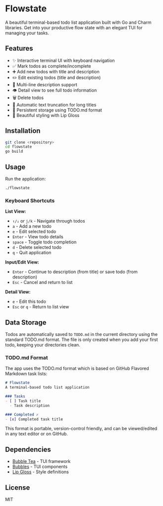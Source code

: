 # Flowstate

A beautiful terminal-based todo list application built with Go and Charm libraries. Get into your productive flow state with an elegant TUI for managing your tasks.

## Features

- ✨ Interactive terminal UI with keyboard navigation
- ✅ Mark todos as complete/incomplete
- ➕ Add new todos with title and description
- ✏️ Edit existing todos (title and description)
- 📝 Multi-line description support
- 👁️ Detail view to see full todo information
- 🗑️ Delete todos
- 📄 Automatic text truncation for long titles
- 💾 Persistent storage using TODO.md format
- 🎨 Beautiful styling with Lip Gloss

## Installation

```bash
git clone <repository>
cd flowstate
go build
```

## Usage

Run the application:

```bash
./flowstate
```

### Keyboard Shortcuts

**List View:**
- `↑/↓` or `j/k` - Navigate through todos
- `a` - Add a new todo
- `e` - Edit selected todo
- `Enter` - View todo details
- `space` - Toggle todo completion
- `d` - Delete selected todo
- `q` - Quit application

**Input/Edit View:**
- `Enter` - Continue to description (from title) or save todo (from description)
- `Esc` - Cancel and return to list

**Detail View:**
- `e` - Edit this todo
- `Esc` or `q` - Return to list view

## Data Storage

Todos are automatically saved to `TODO.md` in the current directory using the standard TODO.md format. The file is only created when you add your first todo, keeping your directories clean.

### TODO.md Format

The app uses the TODO.md format which is based on GitHub Flavored Markdown task lists:

```markdown
# Flowstate
A terminal-based todo list application

### Tasks
- [ ] Task title  
  - Task description  

### Completed ✓
- [x] Completed task title  
```

This format is portable, version-control friendly, and can be viewed/edited in any text editor or on GitHub.

## Dependencies

- [Bubble Tea](https://github.com/charmbracelet/bubbletea) - TUI framework
- [Bubbles](https://github.com/charmbracelet/bubbles) - TUI components
- [Lip Gloss](https://github.com/charmbracelet/lipgloss) - Style definitions

## License

MIT